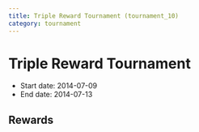 ```yaml
---
title: Triple Reward Tournament (tournament_10)
category: tournament
---
```

# Triple Reward Tournament

  * Start date: 2014-07-09
  * End date: 2014-07-13

## Rewards

